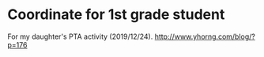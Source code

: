 # Coordinate for 1st grade student
 For my daughter's PTA activity (2019/12/24).
http://www.yhorng.com/blog/?p=176
